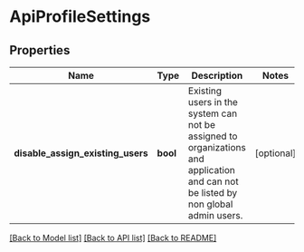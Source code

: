 # ApiProfileSettings

## Properties
Name | Type | Description | Notes
------------ | ------------- | ------------- | -------------
**disable_assign_existing_users** | **bool** | Existing users in the system can not be assigned to organizations and application and can not be listed by non global admin users. | [optional] 

[[Back to Model list]](../README.md#documentation-for-models) [[Back to API list]](../README.md#documentation-for-api-endpoints) [[Back to README]](../README.md)


